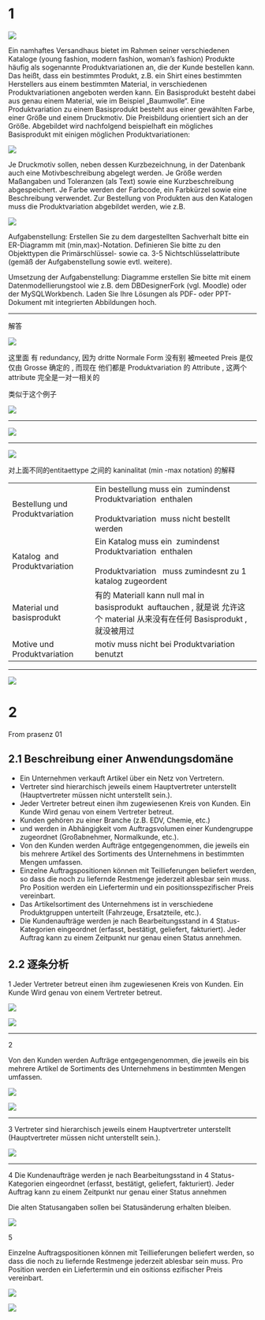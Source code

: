 
# 1 

![](image/Pasted%20image%2020250127175219.png)

Ein namhaftes Versandhaus bietet im Rahmen seiner verschiedenen Kataloge (young fashion, modern fashion, woman’s fashion) Produkte häufig als sogenannte Produktvariationen an, die der Kunde bestellen kann. Das heißt, dass ein bestimmtes Produkt, z.B. ein Shirt eines bestimmten Herstellers aus einem bestimmten Material, in verschiedenen Produktvariationen angeboten werden kann. Ein Basisprodukt besteht dabei aus genau einem Material, wie im Beispiel „Baumwolle“.
Eine Produktvariation zu einem Basisprodukt besteht aus einer gewählten Farbe, einer Größe und einem Druckmotiv. Die Preisbildung orientiert sich an der Größe. Abgebildet wird nachfolgend beispielhaft ein mögliches Basisprodukt mit einigen möglichen Produktvariationen:

![](image/Pasted%20image%2020250127175506.png)

Je Druckmotiv sollen, neben dessen Kurzbezeichnung, in der Datenbank auch eine Motivbeschreibung abgelegt werden. Je Größe werden Maßangaben und Toleranzen (als Text) sowie eine Kurzbeschreibung abgespeichert. Je Farbe werden der Farbcode, ein Farbkürzel sowie eine Beschreibung verwendet.
Zur Bestellung von Produkten aus den Katalogen muss die Produktvariation abgebildet werden, wie z.B.

![](image/Pasted%20image%2020250127175515.png)

Aufgabenstellung:
Erstellen Sie zu dem dargestellten Sachverhalt bitte ein ER-Diagramm mit (min,max)-Notation. Definieren Sie bitte zu den Objekttypen die Primärschlüssel- sowie ca. 3-5 Nichtschlüsselattribute (gemäß der Aufgabenstellung sowie evtl. weitere).

Umsetzung der Aufgabenstellung:
Diagramme erstellen Sie bitte mit einem Datenmodellierungstool wie z.B. dem DBDesignerFork (vgl. Moodle) oder der MySQLWorkbench. Laden Sie Ihre Lösungen als PDF- oder PPT-Dokument mit integrierten Abbildungen hoch.


---


解答 

![](image/Pasted%20image%2020250127175304.png)

这里面 有 redundancy, 因为 dritte Normale Form 没有别 被meeted
Preis 是仅仅由 Grosse 确定的 , 而现在 他们都是 Produktvariation 的 Attribute , 这两个 attribute 完全是一对一相关的

类似于这个例子

![](image/Pasted%20image%2020250127175812.png)


---

![](image/Pasted%20image%2020250127175312.png)


---


![](image/Pasted%20image%2020250127175328.png)


对上面不同的entitaettype 之间的 kaninalitat (min -max notation) 的解释

|                                 |                                                                                                                               |
| ------------------------------- | ----------------------------------------------------------------------------------------------------------------------------- |
| Bestellung und Produktvariation | Ein bestellung muss ein  zumindenst Produktvariation  enthalen<br><br>Produktvariation  muss nicht bestellt werden            |
| Katalog  and Produktvariation   | Ein Katalog muss ein  zumindenst Produktvariation  enthalen<br><br>Produktvariation   muss zumindesnt zu 1 katalog zugeordent |
| Material und basisprodukt       | 有的 Materiall kann null mal in basisprodukt  auftauchen , 就是说 允许这个 material 从来没有在任何 Basisprodukt , 就没被用过                       |
| Motive und Produktvariation     | motiv muss nicht bei Produktvariation  benutzt                                                                                |

---




![](image/Pasted%20image%2020250127175337.png)


# 2 

From prasenz 01 

## 2.1 Beschreibung einer Anwendungsdomäne

- Ein Unternehmen verkauft Artikel über ein Netz von Vertretern.
- Vertreter sind hierarchisch jeweils einem Hauptvertreter unterstellt (Hauptvertreter müssen nicht unterstellt sein.).
- Jeder Vertreter betreut einen ihm zugewiesenen Kreis von Kunden. Ein Kunde Wird genau von einem Vertreter betreut.
- Kunden gehören zu einer Branche (z.B. EDV, Chemie, etc.)
- und werden in Abhängigkeit vom Auftragsvolumen einer Kundengruppe zugeordnet (Großabnehmer, Normalkunde, etc.).
- Von den Kunden werden Aufträge entgegengenommen, die jeweils ein bis mehrere Artikel des Sortiments des Unternehmens in bestimmten Mengen umfassen.
- Einzelne Auftragspositionen können mit Teillieferungen beliefert werden, so dass die noch zu liefernde Restmenge jederzeit ablesbar sein muss. Pro Position werden ein Liefertermin und ein positionsspezifischer Preis vereinbart.
- Das Artikelsortiment des Unternehmens ist in verschiedene Produktgruppen unterteilt (Fahrzeuge, Ersatzteile, etc.).
- Die Kundenaufträge werden je nach Bearbeitungsstand in 4 Status-Kategorien eingeordnet (erfasst, bestätigt, geliefert, fakturiert). Jeder Auftrag kann zu einem Zeitpunkt nur genau einen Status annehmen.


## 2.2 逐条分析 


1 
Jeder Vertreter betreut einen ihm zugewiesenen Kreis von Kunden. Ein Kunde Wird genau von einem Vertreter betreut.

![](image/Pasted%20image%2020250127181924.png)


![](image/Pasted%20image%2020250127181932.png)

---
2 

Von den Kunden werden Aufträge entgegengenommen, die jeweils ein bis mehrere Artikel de Sortiments des Unternehmens in bestimmten Mengen umfassen.

![](image/Pasted%20image%2020250127182207.png)


![](image/Pasted%20image%2020250127182217.png)


---
3 
Vertreter sind hierarchisch jeweils einem Hauptvertreter unterstellt (Hauptvertreter müssen
nicht unterstellt sein.).

![](image/Pasted%20image%2020250127182156.png)


---

4
Die Kundenaufträge werden je nach Bearbeitungsstand in 4 Status-Kategorien eingeordnet (erfasst, bestätigt, geliefert, fakturiert). Jeder Auftrag kann zu einem Zeitpunkt nur genau einer Status annehmen 

Die alten Statusangaben sollen bei Statusänderung erhalten bleiben.


![](image/Pasted%20image%2020250127182322.png)



5

Einzelne Auftragspositionen können mit Teillieferungen beliefert werden, so dass die noch zu
liefernde Restmenge jederzeit ablesbar sein muss. Pro Position werden ein Liefertermin und ein ositionss ezifischer Preis vereinbart.

![](image/Pasted%20image%2020250127182353.png)


![](image/Pasted%20image%2020250127182426.png)


